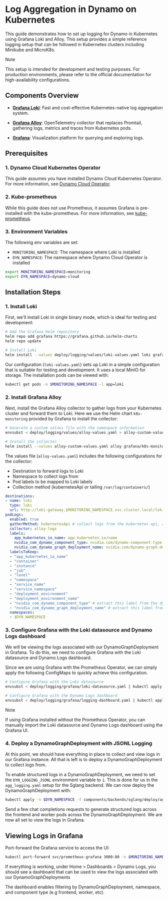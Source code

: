 # Log Aggregation in Dynamo on Kubernetes

This guide demonstrates how to set up logging for Dynamo in Kubernetes using Grafana Loki and Alloy. This setup provides a simple reference logging setup that can be followed in Kubernetes clusters including Minikube and MicroK8s.

> [!Note]
> This setup is intended for development and testing purposes. For production environments, please refer to the official documentation for high-availability configurations.

## Components Overview

- **[Grafana Loki](https://grafana.com/oss/loki/)**: Fast and cost-effective Kubernetes-native log aggregation system.

- **[Grafana Alloy](https://grafana.com/oss/alloy/)**: OpenTelemetry collector that replaces Promtail, gathering logs, metrics and traces from Kubernetes pods.

- **[Grafana](https://grafana.com/grafana/)**: Visualization platform for querying and exploring logs.

## Prerequisites

### 1. Dynamo Cloud Kubernetes Operator

This guide assumes you have installed Dynamo Cloud Kubernetes Operator. For more information, see [Dynamo Cloud Operator](./README.md).

### 2. Kube-prometheus

While this guide does not use Prometheus, it assumes Grafana is pre-installed with the kube-prometheus. For more information, see [kube-prometheus](https://github.com/prometheus-community/helm-charts/tree/main/charts/kube-prometheus-stack).

### 3. Environment Variables

The following env variables are set:
- `MONITORING_NAMESPACE`: The namespace where Loki is installed
- `DYN_NAMESPACE`: The namespace where Dynamo Cloud Operator is installed

```bash
export MONITORING_NAMESPACE=monitoring
export DYN_NAMESPACE=dynamo-cloud
```

## Installation Steps

### 1. Install Loki

First, we'll install Loki in single binary mode, which is ideal for testing and development:

```bash
# Add the Grafana Helm repository
helm repo add grafana https://grafana.github.io/helm-charts
helm repo update

# Install Loki
helm install --values deploy/logging/values/loki-values.yaml loki grafana/loki -n $MONITORING_NAMESPACE
```

Our configuration (`loki-values.yaml`) sets up Loki in a simple configuration that is suitable for testing and development. It uses a local MinIO for storage. The installation pods can be viewed with:
```bash
kubectl get pods -n $MONITORING_NAMESPACE -l app=loki
```

### 2. Install Grafana Alloy

Next, install the Grafana Alloy collector to gather logs from your Kubernetes cluster and forward them to Loki. Here we use the Helm chart `k8s-monitoring` provided by Grafana to install the collector:

```bash
# Generate a custom values file with the namespace information
envsubst < deploy/logging/values/alloy-values.yaml > alloy-custom-values.yaml

# Install the collector
helm install --values alloy-custom-values.yaml alloy grafana/k8s-monitoring -n $MONITORING_NAMESPACE
```

The values file (`alloy-values.yaml`) includes the following configurations for the collector:
- Destination to forward logs to Loki
- Namespace to collect logs from
- Pod labels to be mapped to Loki labels
- Collection method (kubernetesApi or tailing `/var/log/containers/`)

```yaml
destinations:
- name: loki
  type: loki
  url: http://loki-gateway.$MONITORING_NAMESPACE.svc.cluster.local/loki/api/v1/push
podLogs:
  enabled: true
  gatherMethod: kubernetesApi # collect logs from the kubernetes api, rather than /var/log/containers/; friendly for testing and development
  collector: alloy-logs
  labels:
    app_kubernetes_io_name: app.kubernetes.io/name
    nvidia_com_dynamo_component_type: nvidia.com/dynamo-component-type
    nvidia_com_dynamo_graph_deployment_name: nvidia.com/dynamo-graph-deployment-name
  labelsToKeep:
  - "app_kubernetes_io_name"
  - "container"
  - "instance"
  - "job"
  - "level"
  - "namespace"
  - "service_name"
  - "service_namespace"
  - "deployment_environment"
  - "deployment_environment_name"
  - "nvidia_com_dynamo_component_type" # extract this label from the dynamo graph deployment
  - "nvidia_com_dynamo_graph_deployment_name" # extract this label from the dynamo graph deployment
  namespaces:
  - $DYN_NAMESPACE
```

### 3. Configure Grafana with the Loki datasource and Dynamo Logs dashboard

We will be viewing the logs associated with our DynamoGraphDeployment in Grafana. To do this, we need to configure Grafana with the Loki datasource and Dynamo Logs dashboard.

Since we are using Grafana with the Prometheus Operator, we can simply apply the following ConfigMaps to quickly achieve this configuration.

```bash
# Configure Grafana with the Loki datasource
envsubst < deploy/logging/grafana/loki-datasource.yaml | kubectl apply -n $MONITORING_NAMESPACE -f -

# Configure Grafana with the Dynamo Logs dashboard
envsubst < deploy/logging/grafana/logging-dashboard.yaml | kubectl apply -n $MONITORING_NAMESPACE -f -
```

> [!Note]
> If using Grafana installed without the Prometheus Operator, you can manually import the Loki datasource and Dynamo Logs dashboard using the Grafana UI.

### 4. Deploy a DynamoGraphDeployment with JSONL Logging

At this point, we should have everything in place to collect and view logs in our Grafana instance. All that is left is to deploy a DynamoGraphDeployment to collect logs from.

To enable structured logs in a DynamoGraphDeployment, we need to set the `DYN_LOGGING_JSONL` environment variable to `1`. This is done for us in the `agg_logging.yaml` setup for the Sglang backend. We can now deploy the DynamoGraphDeployment with:

```bash
kubectl apply -n $DYN_NAMESPACE -f components/backends/sglang/deploy/agg_logging.yaml
```

Send a few chat completions requests to generate structured logs across the frontend and worker pods across the DynamoGraphDeployment. We are now all set to view the logs in Grafana.

## Viewing Logs in Grafana

Port-forward the Grafana service to access the UI:

```bash
kubectl port-forward svc/prometheus-grafana 3000:80 -n $MONITORING_NAMESPACE
```

If everything is working, under Home > Dashboards > Dynamo Logs, you should see a dashboard that can be used to view the logs associated with our DynamoGraphDeployments

The dashboard enables filtering by DynamoGraphDeployment, namespace, and component type (e.g frontend, worker, etc).